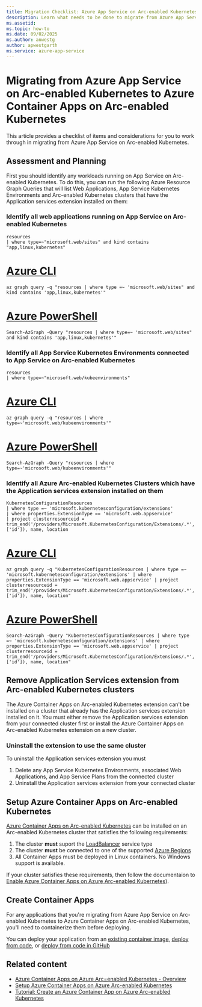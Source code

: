 ```yaml
---
title: Migration Checklist: Azure App Service on Arc-enabled Kubernetes to Azure Container Apps on Arc-enabled Kubernetes
description: Learn what needs to be done to migrate from Azure App Service on Arc-enabled Kubernetes to Azure Container Apps on Arc-enabled Kubernetes
ms.assetid: 
ms.topic: how-to
ms.date: 09/02/2025
ms.author: anwestg
author: apwestgarth
ms.service: azure-app-service
---
```

# Migrating from Azure App Service on Arc-enabled Kubernetes to Azure Container Apps on Arc-enabled Kubernetes

This article provides a checklist of items and considerations for you to work through in migrating from Azure App Service on Arc-enabled Kubernetes.

## Assessment and Planning

First you should identify any workloads running on App Service on Arc-enabled Kubernetes. To do this, you can run the following Azure Resource Graph Queries that will list Web Applications, App Service Kubernetes Environments and Arc-enabled Kubernetes clusters that have the Application services extension installed on them:

### Identify all web applications running on App Service on Arc-enabled Kubernetes

```kusto
resources
| where type=~"microsoft.web/sites" and kind contains "app,linux,kubernetes"
```

# [Azure CLI](#tab/azure-cli)

```azurecli-interactive
az graph query -q "resources | where type =~ 'microsoft.web/sites" and kind contains 'app,linux,kubernetes'"
```
# [Azure PowerShell](#tab/azure-powershell)

```azurepowershell-interactive
Search-AzGraph -Query "resources | where type=~ 'microsoft.web/sites" and kind contains 'app,linux,kubernetes'"
```

### Identify all App Service Kubernetes Environments connected to App Service on Arc-enabled Kubernetes

```kusto
resources
| where type=~"microsoft.web/kubeenvironments"
```

# [Azure CLI](#tab/azure-cli)

```azurecli-interactive
az graph query -q "resources | where type=~'microsoft.web/kubeenvironments'"
```
# [Azure PowerShell](#tab/azure-powershell)

```azurepowershell-interactive
Search-AzGraph -Query "resources | where type=~'microsoft.web/kubeenvironments'"
```

### Identify all Azure Arc-enabled Kubernetes Clusters which have the Application services extension installed on them

```kusto
KubernetesConfigurationResources 
| where type =~ 'microsoft.kubernetesconfiguration/extensions' 
| where properties.ExtensionType == 'microsoft.web.appservice' 
| project clusterresourceid = trim_end('/providers/Microsoft.KubernetesConfiguration/Extensions/.*', ['id']), name, location
```

# [Azure CLI](#tab/azure-cli)

```azurecli-interactive
az graph query -q "KubernetesConfigurationResources | where type =~ 'microsoft.kubernetesconfiguration/extensions' | where properties.ExtensionType == 'microsoft.web.appservice' | project clusterresourceid = trim_end('/providers/Microsoft.KubernetesConfiguration/Extensions/.*', ['id']), name, location"
```
# [Azure PowerShell](#tab/azure-powershell)

```azurepowershell-interactive
Search-AzGraph -Query "KubernetesConfigurationResources | where type =~ 'microsoft.kubernetesconfiguration/extensions' | where properties.ExtensionType == 'microsoft.web.appservice' | project clusterresourceid = trim_end('/providers/Microsoft.KubernetesConfiguration/Extensions/.*', ['id']), name, location"
```

## Remove Application Services extension from Arc-enabled Kubernetes clusters 

The Azure Container Apps on Arc-enabled Kubernetes extension can't be installed on a cluster that already has the Application services extension installed on it. You must either remove the Application services extension from your connected cluster first or install the Azure Container Apps on Arc-enabled Kubernetes extension on a new cluster.

### Uninstall the extension to use the same cluster

To uninstall the Application services extension you must

1. Delete any App Service Kubernetes Environments, associated Web Applications, and App Service Plans from the connected cluster
1. Uninstall the Application services extension from your connected cluster

## Setup Azure Container Apps on Arc-enabled Kubernetes

[Azure Container Apps on Arc-enabled Kubernetes](../container-apps/azure-arc-overview.md) can be installed on an Arc-enabled Kubernetes cluster that satisfies the following requirements:

1. The cluster **must** suport the [LoadBalancer](https://kubernetes.io/docs/concepts/services-networking/service/#loadbalancer) service type
1. The cluster **must** be connected to one of the supported [Azure Regions](../container-apps/azure-arc-overview.md#limitations)
1. All Container Apps must be deployed in Linux containers.  No Windows support is available.

If your cluster satisfies these requirements, then follow the documentaion to [Enable Azure Container Apps on Azure Arc-enabled Kubernetes](../container-apps/azure-arc-enable-cluster.md)).

## Create Container Apps

For any applications that you're migrating from Azure App Service on Arc-enabled Kubernetes to Azure Container Apps on Arc-enabled Kubernetes, you'll need to containerize them before deploying.

You can deploy your application from an [existing container image](https://aka.ms/acaonarck8sup), [deploy from code](https://aka.ms/acaonarck8sup), or [deploy from code in GitHub](https://aka.ms/acaonarck8sup) 

## Related content

* [Azure Container Apps on Azure Arc=enabled Kubernetes - Overview](../container-apps/azure-arc-overview.md)
* [Setup Azure Container Apps on Azure Arc-enabled Kubernetes](../container-apps/azure-arc-enable-cluster.md)
* [Tutorial: Create an Azure Container App on Azure Arc-enabled Kubernetes](../container-apps/azure-arc-create-container-app.md)

